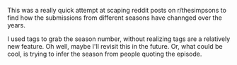 This was a really quick attempt at scaping reddit posts on r/thesimpsons to find how the submissions from different seasons have channged over the years. 

I used tags to grab the season number, without realizing tags are a relatively new feature. Oh well, maybe I'll revisit this in the future. Or, what could be cool, is trying to infer the season from people quoting the episode. 

